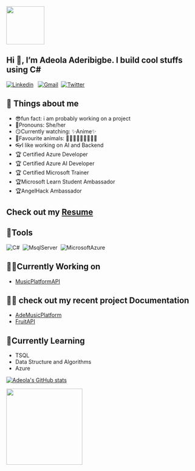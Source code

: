 <img src="https://c.tenor.com/DLWGvDkhhyMAAAAj/gray-hair-big-eyes.gif" width="100" height="100">

## Hi 👋, I’m Adeola Aderibigbe. I build cool stuffs using C#
[![Linkedin](https://img.shields.io/badge/LinkedIn-0077B5?style=for-the-badge&logo=linkedin&logoColor=white)](https://www.linkedin.com/in/adeola-aderibigbe-a70195185/)
&nbsp;
[![Gmail](https://img.shields.io/badge/Gmail-D14836?style=for-the-badge&logo=gmail&logoColor=white)](mailto:adeolaaderibigbe09@gmail.com)&nbsp;
[![Twitter](https://img.shields.io/badge/Twitter-1DA1F2?style=for-the-badge&logo=twitter&logoColor=white)](https://twitter.com/addiexandria)

## 🔖 Things about me
- 😎fun fact: i am probably working on a project
- 🤗Pronouns: She/her
- 😏Currently watching: ✨Anime✨
- 🥰Favourite animals: 🐶🐱🐹🐰🐷🐮🐸🐴🦄
- 👓I like working on AI and Backend
- 🏆 Certified Azure Developer
- 🏆 Certified Azure AI Developer
- 🏆 Certified Microsoft Trainer
- 🏆Microsoft Learn Student Ambassador
- 🏆AngelHack Ambassador

## Check out my [Resume](https://docs.google.com/document/d/1njdDf0lEYZNUZovxFCENW1NU5JSR9j9F_fjtGgBW-jI/edit?usp=sharing)

## 🔨Tools
![C#](https://img.shields.io/badge/C%23-239120?style=for-the-badge&logo=c-sharp&logoColor=white)&nbsp;
![MsqlServer](https://img.shields.io/badge/Microsoft%20SQL%20Sever-CC2927?style=for-the-badge&logo=microsoft%20sql%20server&logoColor=white)&nbsp;
![MicrosoftAzure](https://img.shields.io/badge/microsoft%20azure-0089D6?style=for-the-badge&logo=microsoft-azure&logoColor=white)&nbsp;

## 👩‍💻Currently Working on
- [MusicPlatformAPI](https://github.com/Adexandria/MusicPlatform)

## 👩‍💻 check out my recent project Documentation
- [AdeMusicPlatform](https://musicplatform.azurewebsites.net/index.html)
- [FruitAPI](https://fruitapi.azurewebsites.net/index.html)

## 📔Currently Learning
- TSQL
- Data Structure and Algorithms
- Azure


[![Adeola's GitHub stats](https://github-readme-stats.vercel.app/api?username=Adexandria&hide=contribs,issues&show_icons=true&theme=radical)](https://github.com/adexandria/github-readme-stats)

[<img src="https://media.giphy.com/media/513lZvPf6khjIQFibF/source.gif" width="200" height="200">](https://www.buymeacoffee.com/adexandria)


<!---
Adexandria/Adexandria is a ✨ special ✨ repository because its `README.md` (this file) appears on your GitHub profile.
You can click the Preview link to take a look at your changes.
--->
